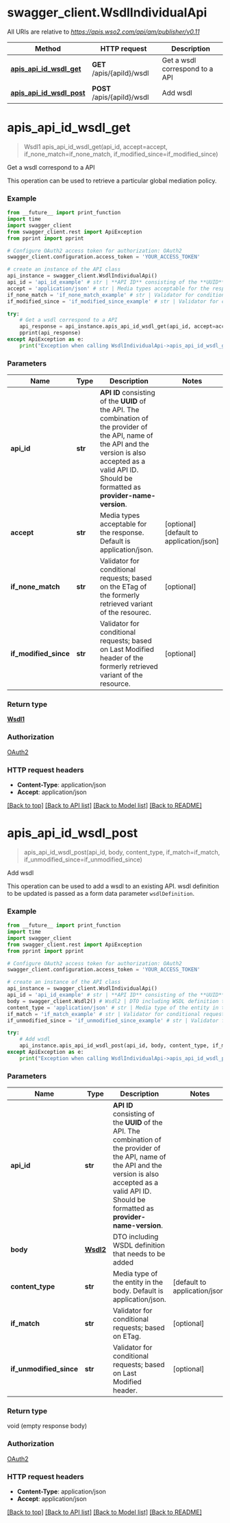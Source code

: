 # swagger_client.WsdlIndividualApi

All URIs are relative to *https://apis.wso2.com/api/am/publisher/v0.11*

Method | HTTP request | Description
------------- | ------------- | -------------
[**apis_api_id_wsdl_get**](WsdlIndividualApi.md#apis_api_id_wsdl_get) | **GET** /apis/{apiId}/wsdl | Get a wsdl correspond to a API
[**apis_api_id_wsdl_post**](WsdlIndividualApi.md#apis_api_id_wsdl_post) | **POST** /apis/{apiId}/wsdl | Add wsdl


# **apis_api_id_wsdl_get**
> Wsdl1 apis_api_id_wsdl_get(api_id, accept=accept, if_none_match=if_none_match, if_modified_since=if_modified_since)

Get a wsdl correspond to a API

This operation can be used to retrieve a particular global mediation policy. 

### Example 
```python
from __future__ import print_function
import time
import swagger_client
from swagger_client.rest import ApiException
from pprint import pprint

# Configure OAuth2 access token for authorization: OAuth2
swagger_client.configuration.access_token = 'YOUR_ACCESS_TOKEN'

# create an instance of the API class
api_instance = swagger_client.WsdlIndividualApi()
api_id = 'api_id_example' # str | **API ID** consisting of the **UUID** of the API. The combination of the provider of the API, name of the API and the version is also accepted as a valid API ID. Should be formatted as **provider-name-version**. 
accept = 'application/json' # str | Media types acceptable for the response. Default is application/json.  (optional) (default to application/json)
if_none_match = 'if_none_match_example' # str | Validator for conditional requests; based on the ETag of the formerly retrieved variant of the resourec.  (optional)
if_modified_since = 'if_modified_since_example' # str | Validator for conditional requests; based on Last Modified header of the formerly retrieved variant of the resource.  (optional)

try: 
    # Get a wsdl correspond to a API
    api_response = api_instance.apis_api_id_wsdl_get(api_id, accept=accept, if_none_match=if_none_match, if_modified_since=if_modified_since)
    pprint(api_response)
except ApiException as e:
    print("Exception when calling WsdlIndividualApi->apis_api_id_wsdl_get: %s\n" % e)
```

### Parameters

Name | Type | Description  | Notes
------------- | ------------- | ------------- | -------------
 **api_id** | **str**| **API ID** consisting of the **UUID** of the API. The combination of the provider of the API, name of the API and the version is also accepted as a valid API ID. Should be formatted as **provider-name-version**.  | 
 **accept** | **str**| Media types acceptable for the response. Default is application/json.  | [optional] [default to application/json]
 **if_none_match** | **str**| Validator for conditional requests; based on the ETag of the formerly retrieved variant of the resourec.  | [optional] 
 **if_modified_since** | **str**| Validator for conditional requests; based on Last Modified header of the formerly retrieved variant of the resource.  | [optional] 

### Return type

[**Wsdl1**](Wsdl1.md)

### Authorization

[OAuth2](../README.md#OAuth2)

### HTTP request headers

 - **Content-Type**: application/json
 - **Accept**: application/json

[[Back to top]](#) [[Back to API list]](../README.md#documentation-for-api-endpoints) [[Back to Model list]](../README.md#documentation-for-models) [[Back to README]](../README.md)

# **apis_api_id_wsdl_post**
> apis_api_id_wsdl_post(api_id, body, content_type, if_match=if_match, if_unmodified_since=if_unmodified_since)

Add wsdl

This operation can be used to add a wsdl to an existing API. wsdl definition to be updated is passed as a form data parameter `wsdlDefinition`. 

### Example 
```python
from __future__ import print_function
import time
import swagger_client
from swagger_client.rest import ApiException
from pprint import pprint

# Configure OAuth2 access token for authorization: OAuth2
swagger_client.configuration.access_token = 'YOUR_ACCESS_TOKEN'

# create an instance of the API class
api_instance = swagger_client.WsdlIndividualApi()
api_id = 'api_id_example' # str | **API ID** consisting of the **UUID** of the API. The combination of the provider of the API, name of the API and the version is also accepted as a valid API ID. Should be formatted as **provider-name-version**. 
body = swagger_client.Wsdl2() # Wsdl2 | DTO including WSDL definition that needs to be added 
content_type = 'application/json' # str | Media type of the entity in the body. Default is application/json.  (default to application/json)
if_match = 'if_match_example' # str | Validator for conditional requests; based on ETag.  (optional)
if_unmodified_since = 'if_unmodified_since_example' # str | Validator for conditional requests; based on Last Modified header.  (optional)

try: 
    # Add wsdl
    api_instance.apis_api_id_wsdl_post(api_id, body, content_type, if_match=if_match, if_unmodified_since=if_unmodified_since)
except ApiException as e:
    print("Exception when calling WsdlIndividualApi->apis_api_id_wsdl_post: %s\n" % e)
```

### Parameters

Name | Type | Description  | Notes
------------- | ------------- | ------------- | -------------
 **api_id** | **str**| **API ID** consisting of the **UUID** of the API. The combination of the provider of the API, name of the API and the version is also accepted as a valid API ID. Should be formatted as **provider-name-version**.  | 
 **body** | [**Wsdl2**](Wsdl2.md)| DTO including WSDL definition that needs to be added  | 
 **content_type** | **str**| Media type of the entity in the body. Default is application/json.  | [default to application/json]
 **if_match** | **str**| Validator for conditional requests; based on ETag.  | [optional] 
 **if_unmodified_since** | **str**| Validator for conditional requests; based on Last Modified header.  | [optional] 

### Return type

void (empty response body)

### Authorization

[OAuth2](../README.md#OAuth2)

### HTTP request headers

 - **Content-Type**: application/json
 - **Accept**: application/json

[[Back to top]](#) [[Back to API list]](../README.md#documentation-for-api-endpoints) [[Back to Model list]](../README.md#documentation-for-models) [[Back to README]](../README.md)


